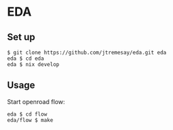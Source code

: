 # EDA

## Set up

```shell
$ git clone https://github.com/jtremesay/eda.git eda
eda $ cd eda
eda $ nix develop
```


## Usage

Start openroad flow:

```shell
eda $ cd flow
eda/flow $ make
```